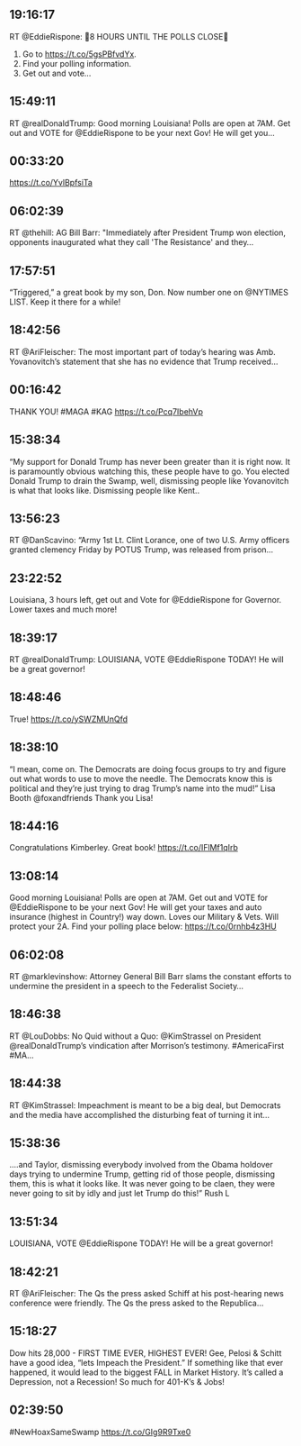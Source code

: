 ## 19:16:17
RT @EddieRispone: 🚨8 HOURS UNTIL THE POLLS CLOSE🚨

1. Go to https://t.co/5gsPBfvdYx.
2. Find your polling information.
3. Get out and vote…
## 15:49:11
RT @realDonaldTrump: Good morning Louisiana! Polls are open at 7AM. Get out and VOTE for @EddieRispone to be your next Gov! He will get you…
## 00:33:20
https://t.co/YvlBpfsiTa
## 06:02:39
RT @thehill: AG Bill Barr: "Immediately after President Trump won election, opponents inaugurated what they call 'The Resistance' and they…
## 17:57:51
“Triggered,” a great book by my son, Don. Now number one on @NYTIMES LIST. Keep it there for a while!
## 18:42:56
RT @AriFleischer: The most important part of today’s hearing was Amb. Yovanovitch’s statement that she has no evidence that Trump received…
## 00:16:42
THANK YOU! #MAGA #KAG https://t.co/Pcq7IbehVp
## 15:38:34
“My support for Donald Trump has never been greater than it is right now. It is paramountly obvious watching this, these people have to go. You elected Donald Trump to drain the Swamp, well, dismissing people like Yovanovitch is what that looks like. Dismissing people like Kent..
## 13:56:23
RT @DanScavino: “Army 1st Lt. Clint Lorance, one of two U.S. Army officers granted clemency Friday by POTUS Trump, was released from prison…
## 23:22:52
Louisiana, 3 hours left, get out and Vote for @EddieRispone for Governor. Lower taxes and much more!
## 18:39:17
RT @realDonaldTrump: LOUISIANA, VOTE @EddieRispone TODAY! He will be a great governor!
## 18:48:46
True! https://t.co/ySWZMUnQfd
## 18:38:10
“I mean, come on. The Democrats are doing focus groups to try and figure out what words to use to move the needle. The Democrats know this is political and they’re just trying to drag Trump’s name into the mud!” Lisa Booth @foxandfriends Thank you Lisa!
## 18:44:16
Congratulations Kimberley. Great book! https://t.co/IFlMf1qIrb
## 13:08:14
Good morning Louisiana! Polls are open at 7AM. Get out and VOTE for @EddieRispone to be your next Gov! He will get your taxes and auto insurance (highest in Country!) way down. Loves our Military &amp; Vets. Will protect your 2A. Find your polling place below: https://t.co/0rnhb4z3HU
## 06:02:08
RT @marklevinshow: Attorney General Bill Barr slams the constant efforts to undermine the president in a speech to the Federalist Society…
## 18:46:38
RT @LouDobbs: No Quid without a Quo: @KimStrassel on President @realDonaldTrump’s vindication after Morrison’s testimony. #AmericaFirst #MA…
## 18:44:38
RT @KimStrassel: Impeachment is meant to be a big deal, but Democrats and the media have accomplished the disturbing feat of turning it int…
## 15:38:36
....and Taylor, dismissing everybody involved from the Obama holdover days trying to undermine Trump, getting rid of those people, dismissing them, this is what it looks like. It was never going to be claen, they were never going to sit by idly and just let Trump do this!” Rush L
## 13:51:34
LOUISIANA, VOTE @EddieRispone TODAY! He will be a great governor!
## 18:42:21
RT @AriFleischer: The Qs the press asked Schiff at his post-hearing news conference were friendly.  The Qs the press asked to the Republica…
## 15:18:27
Dow hits 28,000 - FIRST TIME EVER, HIGHEST EVER! Gee, Pelosi &amp; Schitt have a good idea, “lets Impeach the President.” If something like that ever happened, it would lead to the biggest FALL in Market History. It’s called a Depression, not a Recession! So much for 401-K’s &amp; Jobs!
## 02:39:50
#NewHoaxSameSwamp https://t.co/GIg9R9Txe0
